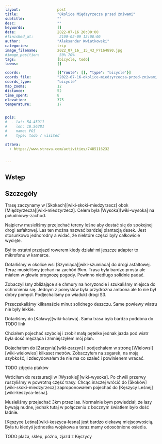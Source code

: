 ```yaml
---
layout:                 post
title:                  "Okolice Międzyrzecza przed żniwami"
subtitle:               ""
desc:                   ""
keywords:               []
date:                   2022-07-16 20:00:00
#finished_at:            2100-02-09 12:00:00
author:                 "Aleksander Kwiatkowski"
categories:             trip
image_filename:         2022_07_16__15_43_P7164890.jpg
#image_position:         50% 70%
tags:                   [bicycle, todo]
towns:                  []

coords:                 [{"route": [], "type": "bicycle"}]
coords_file:            "2022-07-16-okolice-miedzyrzecza-przed-zniwami.json"
coords_type:            "bicycle"
map_zooms:              12
distance:               52
time_spent:             8
elevation:              375
temperature:            17


pois:
#  - lat: 54.45911
#    lon: 18.56281
#    name: POI
#    type: todo / visited

strava:
  - https://www.strava.com/activities/7485116232


---
```



## Wstęp

## Szczegóły

Trasę zaczynamy w [Skokach][wiki-skoki-miedzyrzecz] obok [Międzyrzecza][wiki-miedzyrzecz].
Celem była [Wysoka][wiki-wysoka] na południowy-zachód.

Najpierw musieliśmy przejechać tereny leśne aby dostać się do
spokojnej drogi asfaltowej. Las ten można nazwać bardziej plantacją desek.
Jest stosunkowo jednorodny a widać, że niektóre części były całkowicie
wycięte.

Był to ostatni przejazd rowerem kiedy działał mi jeszcze adapter to mikrofonu
w kamerce.

Dotarliśmy w okolice wsi [Szymiąca][wiki-szumiaca] do drogi asfaltowej.
Teraz musieliśmy jechać na zachód 9km. Trasa była bardzo prosta ale miałem
w głowie prognozę pogody. Powinno niedługo solidnie padać.

Zobaczyliśmy zbliżające sie chmury na horyzoncie i szukaliśmy miejsca do schronienia
się. Jednym z pomysłów była przydrożna ambona ale to nie był dobry
pomysł. Podjechaliśmy po wiadukt drogi S3.

Przeczekaliśmy kilkanaście minut solidnego deszczu. Same powiewy wiatru
nie były lekkie.

Dotarliśmy do [Kaławy][wiki-kalawa]. Sama trasa była bardzo podobna do
TODO link

Chciałem pojechać szybciej i zrobił małą pętelke jednak jazda pod wiatr była dość męcząca
i zmniejszyłem mój plan.

Dojechałem do [Zarzynia][wiki-zarzyn] i podjechałem w stronę [Wielowsi][wiki-wielowies]
kilkaset metrów. Zobaczyłem na zegarek, na moją szybkość, i zdecydowałem że nie ma
co szaleć i powinienem wracać.

TODO zdjęcia ptaków

Wróciłem do restauracji w [Wysokiej][wiki-wysoka]. Po chwili przerwy ruszyliśmy
w powrotną część trasy. Chcąc inaczej wrócić do [Skoków][wiki-skoki-miedzyrzecz]
zaproponowałem pojechać do [Kęszycy Leśnej][wiki-keszyca-lesna].

Musieliśmy przejechać 3km przez las. Normalnie bym powiedział, że lasy bywają
nudne, jednak tutaj w połączeniu z bocznym światłem było dość ładnie.

[Kęszyce Leśna][wiki-keszyca-lesna] jest bardzo ciekawą miejscowością.
Była tu kiedyś jednostka wojskowa a teraz mamy odosobnione osiedla.

TODO plaża, sklep, późno, zjazd z Kęszycy
